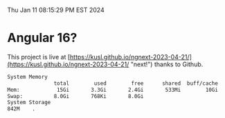 Thu Jan 11 08:15:29 PM EST 2024

# Angular 16?


This project is live at [https://kusl.github.io/ngnext-2023-04-21/](https://kusl.github.io/ngnext-2023-04-21/ "next!") thanks to Github.

```bash
System Memory
               total        used        free      shared  buff/cache   available
Mem:            15Gi       3.3Gi       2.4Gi       533Mi        10Gi        11Gi
Swap:          8.0Gi       768Ki       8.0Gi
System Storage
842M	.
```
